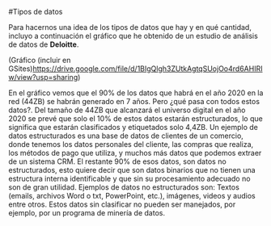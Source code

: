 #Tipos de datos

Para hacernos una idea de los tipos de datos que hay y en qué cantidad, incluyo a continuación el gráfico que he obtenido de un estudio de análisis de datos de **Deloitte**.
 
(Gráfico (incluir en GSites)https://drive.google.com/file/d/1BIgQlgh3ZUtkAgtqSUojOo4rd6AHIRIw/view?usp=sharing)

En el gráfico vemos que el 90% de los datos que habrá en el año 2020 en la red (44ZB) se habrán generado en 7 años. Pero ¿qué pasa con todos estos datos?. Del tamaño de 44ZB que alcanzará el universo digital en el año 2020 se prevé que solo el 10% de estos datos estarán estructurados, lo que significa que estarán clasificados y etiquetados solo 4,4ZB.
Un ejemplo de datos estructurados es una base de datos de clientes de un comercio, donde tenemos los datos personales del cliente, las compras que realiza, los métodos de pago que utiliza, y muchos más datos que podemos extraer de un sistema CRM.
El restante 90% de esos datos, son datos no estructurados, esto quiere decir que son datos binarios que no tienen una estructura interna identificable y que sin su procesamiento adecuado no son de gran utilidad.
Ejemplos de datos no estructurados son:
Textos (emails, archivos Word o txt, PowerPoint, etc.), imágenes, videos y audios entre otros. Estos datos sin clasificar no pueden ser manejados, por ejemplo, por un programa de minería de datos.
